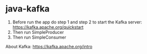 # java-kafka

1) Before run the app do step 1 and step 2 to start the Kafka server: https://kafka.apache.org/quickstart 
2) Then run SimpleProducer
3) Then run SimpleConsumer

About Kafka: https://kafka.apache.org/intro
